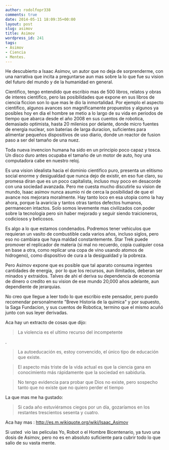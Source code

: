 ```yaml
---
author: rodolfopr338
comments: true
date: 2014-05-11 18:09:35+00:00
layout: post
slug: asimov
title: Asimov
wordpress_id: 241
tags:
- Asimov
- Ciencia
- Mentes.
---
```


He descubierto a Isaac Asimov, un autor que no deja de sorprenderme, con una narrativa que incita a preguntarse aun mas sobre la lo que fue su vision del futuro del mundo y de la humanidad en general.

<!-- more -->
 

Cientifico, tengo entendido que escribio mas de 500 libros, relatos y obras de interes cientifico, pero las posibilidades que expone en sus libros de ciencia ficcion son lo que mas le dio la inmortalidad.
Por ejemplo el aspecto cientifico, algunos avances son magnificamente propuestos y algunos ya posibles hoy en dia el hombre se metio a lo largo de su vida en periodos de tiempo que abarca desde el año 2008 en sus cuentos de robotica, demasiado optimista, hasta 20 milenios por delante, donde micro fuentes de energia nuclear, son baterias de larga duracion, suficientes para alimentar pequeños dispositivos de uso diario, donde un reactor de fusion paso a ser del tamaño de una nuez.

Toda nueva invencion humana ha sido en un principio poco capaz y tosca. Un disco duro antes ocupaba el tamaño de un motor de auto, hoy una computadora cabe en nuestro reloj.

Es una vision idealista hacia el dominio cientifico puro, presenta un elitismo social enorme y desigualdad que nunca dejo de existir, en eso fue claro, su promesa diran que es un poco capitalista, incluso muy poco en desacorde con una sociedad avanzada.
Pero me cuesta mucho discutirle su vision de mundo, Isaac asimov nunca asumio ni de cerca la posibilidad de que el avance nos mejorara moralmente. Hay tanto loco en esa utopia como la hay ahora, porque la avaricia y tantos otras tantos defectos humanos, permanecen intactos. Solo somos levemente mas civilizados con poder sobre la tecnologia pero sin haber mejorado y seguir siendo traicioneros, codiciosos y belicosos.

Es algo a lo que estamos condenados. Podremos tener vehiculos que requieran un vasito de combustible cada varios años, incluso siglos, pero eso no cambiara que haya maldad constantemente. 
Star Trek puede promover el replicador de materia (si mal no recuerdo, copia cualquier cosa en base a otra, como replicar una copa de vino usando atomos de hidrogeno), como dispositivo de cura a la desigualdad y la pobreza.

Pero Asimov expone que es posible que tal aparato consuma ingentes cantidades de energia,  por lo que los recursos, aun ilimitados, deberan ser minados y extraidos. Talves de ahi el deriva su dependencia de economia de dinero o credito en su vision de ese mundo 20,000 años adelante, aun dependiente de jerarquias.

No creo que llegue a leer todo lo que escribio este pensador, pero puedo recomendar personalmente "Breve Historia de la quimica" y por supuesto, la Saga Fundacion, y sus cuentos de Robotica, termino que el mismo acuñó junto con sus leyer derivadas.

Aca hay un extracto de cosas que dijo:



<blockquote>La violencia es el ultimo recurso del incompetente


</blockquote>



.



<blockquote>La autoeducación es, estoy convencido, el único tipo de educación que existe.


</blockquote>






<blockquote>El aspecto más triste de la vida actual es que la ciencia gana en conocimiento más rápidamente que la sociedad en sabiduría.


</blockquote>






<blockquote>No tengo evidencia para probar que Dios no existe, pero sospecho tanto que no existe que no quiero perder el tiempo


</blockquote>




La que mas me ha gustado:



<blockquote>Si cada año estuviéramos ciegos por un día, gozaríamos en los restantes trescientos sesenta y cuatro.


</blockquote>




Aca hay mas :
http://es.m.wikiquote.org/wiki/Isaac_Asimov 

Si usted  vio las peliculas Yo, Robot o el Hombre Bicentenario, ya tuvo una dosis de Asimov, pero no es en absoluto suficiente para cubrir todo lo que salio de su vasta mente.

